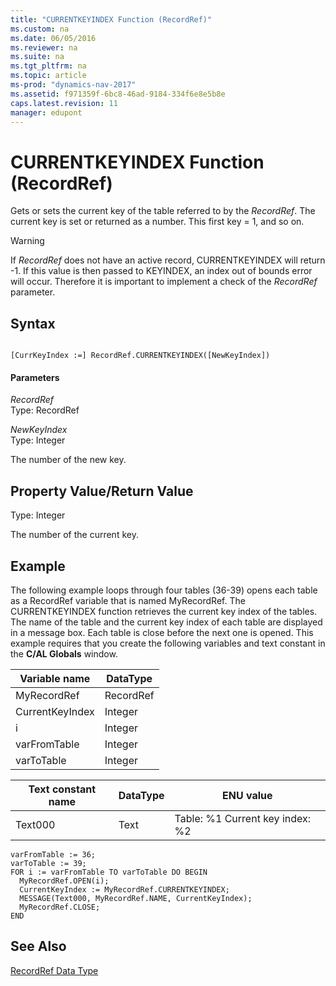 ```yaml
---
title: "CURRENTKEYINDEX Function (RecordRef)"
ms.custom: na
ms.date: 06/05/2016
ms.reviewer: na
ms.suite: na
ms.tgt_pltfrm: na
ms.topic: article
ms-prod: "dynamics-nav-2017"
ms.assetid: f971359f-6bc8-46ad-9184-334f6e8e5b8e
caps.latest.revision: 11
manager: edupont
---
```

# CURRENTKEYINDEX Function (RecordRef)
Gets or sets the current key of the table referred to by the *RecordRef*. The current key is set or returned as a number. This first key = 1, and so on.  
  
> [!WARNING]  
>  If *RecordRef* does not have an active record, CURRENTKEYINDEX will return -1. If this value is then passed to KEYINDEX, an index out of bounds error will occur. Therefore it is important to implement a check of the *RecordRef* parameter.  
  
## Syntax  
  
```  
  
[CurrKeyIndex :=] RecordRef.CURRENTKEYINDEX([NewKeyIndex])  
```  
  
#### Parameters  
 *RecordRef*  
 Type: RecordRef  
  
 *NewKeyIndex*  
 Type: Integer  
  
 The number of the new key.  
  
## Property Value/Return Value  
 Type: Integer  
  
 The number of the current key.  
  
## Example  
 The following example loops through four tables \(36-39\) opens each table as a RecordRef variable that is named MyRecordRef. The CURRENTKEYINDEX function retrieves the current key index of the tables. The name of the table and the current key index of each table are displayed in a message box. Each table is close before the next one is opened. This example requires that you create the following variables and text constant in the **C/AL Globals** window.  
  
|Variable name|DataType|  
|-------------------|--------------|  
|MyRecordRef|RecordRef|  
|CurrentKeyIndex|Integer|  
|i|Integer|  
|varFromTable|Integer|  
|varToTable|Integer|  
  
|Text constant name|DataType|ENU value|  
|------------------------|--------------|---------------|  
|Text000|Text|Table: %1  Current key index: %2|  
  
```  
varFromTable := 36;  
varToTable := 39;  
FOR i := varFromTable TO varToTable DO BEGIN  
  MyRecordRef.OPEN(i);  
  CurrentKeyIndex := MyRecordRef.CURRENTKEYINDEX;  
  MESSAGE(Text000, MyRecordRef.NAME, CurrentKeyIndex);  
  MyRecordRef.CLOSE;  
END  
```  
  
## See Also  
 [RecordRef Data Type](RecordRef-Data-Type.md)